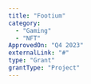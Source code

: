 ```yaml
---
title: "Footium"
category:
  - "Gaming"
  - "NFT"
ApprovedOn: "Q4 2023"
externalLink: "#"
type: "Grant"
grantType: "Project"
---
```

